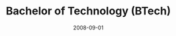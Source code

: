 ---
layout: post
title:  "Bachelor of Technology (BTech)"
date: "2008-09-01"
date_end: "2014-06-01"
tag: Education
company: INS Manuel de Montsuar
employment_type: 9,25/10 GPA
location: Lleida, Spain
---